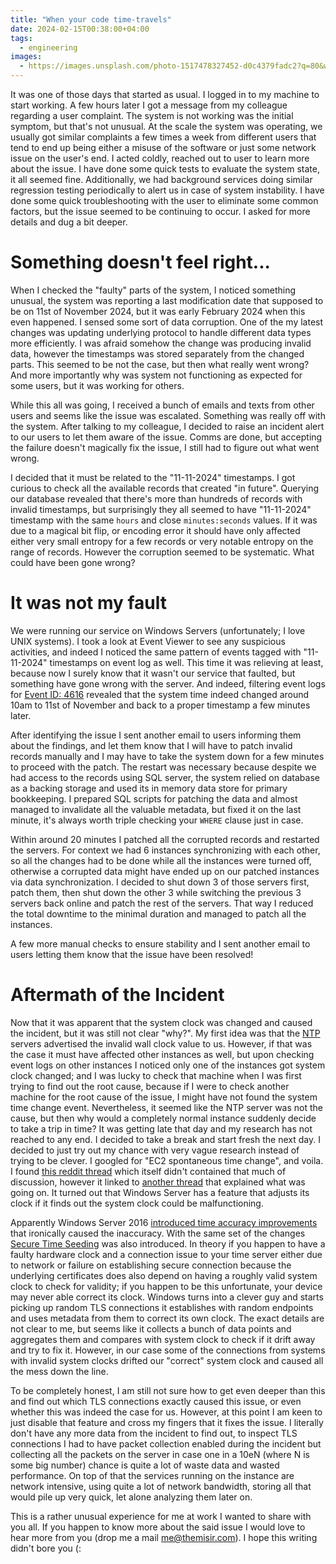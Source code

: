 ```yaml
---
title: "When your code time-travels"
date: 2024-02-15T00:38:00+04:00
tags:
  - engineering
images:
  - https://images.unsplash.com/photo-1517478327452-d0c4379fadc2?q=80&w=2670&auto=format&fit=crop&ixlib=rb-4.0.3&ixid=M3wxMjA3fDB8MHxwaG90by1wYWdlfHx8fGVufDB8fHx8fA%3D%3D
---
```


It was one of those days that started as usual. I logged in to my machine to start working. A few hours later I got a message from my colleague regarding a user complaint. The system is not working was the initial symptom, but that's not unusual. At the scale the system was operating, we usually got similar complaints a few times a week from different users that tend to end up being either a misuse of the software or just some network issue on the user's end. I acted coldly, reached out to user to learn more about the issue. I have done some quick tests to evaluate the system state, it all seemed fine. Additionally, we had background services doing similar regression testing periodically to alert us in case of system instability. I have done some quick troubleshooting with the user to eliminate some common factors, but the issue seemed to be continuing to occur. I asked for more details and dug a bit deeper.

# Something doesn't feel right...

When I checked the "faulty" parts of the system, I noticed something unusual, the system was reporting a last modification date that supposed to be on 11st of November 2024, but it was early February 2024 when this even happened. I sensed some sort of data corruption. One of the my latest changes was updating underlying protocol to handle different data types more efficiently. I was afraid somehow the change was producing invalid data, however the timestamps was stored separately from the changed parts. This seemed to be not the case, but then what really went wrong? And more importantly why was system not functioning as expected for some users, but it was working for others.

While this all was going, I received a bunch of emails and texts from other users and seems like the issue was escalated. Something was really off with the system. After talking to my colleague, I decided to raise an incident alert to our users to let them aware of the issue. Comms are done, but accepting the failure doesn't magically fix the issue, I still had to figure out what went wrong.

I decided that it must be related to the "11-11-2024" timestamps. I got curious to check all the available records that created "in future". Querying our database revealed that there's more than hundreds of records with invalid timestamps, but surprisingly they all seemed to have "11-11-2024" timestamp with the same `hours` and close `minutes:seconds` values. If it was due to a magical bit flip, or encoding error it should have only affected either very small entropy for a few records or very notable entropy on the range of records. However the corruption seemed to be systematic. What could have been gone wrong?

# It was not my fault

We were running our service on Windows Servers (unfortunately; I love UNIX systems). I took a look at Event Viewer to see any suspicious activities, and indeed I noticed the same pattern of events tagged with "11-11-2024" timestamps on event log as well. This time it was relieving at least, because now I surely know that it wasn't our service that faulted, but something have gone wrong with the server. And indeed, filtering event logs for [Event ID: 4616](https://learn.microsoft.com/en-us/windows/security/threat-protection/auditing/event-4616) revealed that the system time indeed changed around 10am to 11st of November and back to a proper timestamp a few minutes later.

After identifying the issue I sent another email to users informing them about the findings, and let them know that I will have to patch invalid records manually and I may have to take the system down for a few minutes to proceed with the patch. The restart was necessary because despite we had access to the records using SQL server, the system relied on database as a backing storage and used its in memory data store for primary bookkeeping. I prepared SQL scripts for patching the data and almost managed to invalidate all the valuable metadata, but fixed it on the last minute, it's always worth triple checking your `WHERE` clause just in case.

Within around 20 minutes I patched all the corrupted records and restarted the servers. For context we had 6 instances synchronizing with each other, so all the changes had to be done while all the instances were turned off, otherwise a corrupted data might have ended up on our patched instances via data synchronization. I decided to shut down 3 of those servers first, patch them, then shut down the other 3 while switching the previous 3 servers back online and patch the rest of the servers. That way I reduced the total downtime to the minimal duration and managed to patch all the instances.

A few more manual checks to ensure stability and I sent another email to users letting them know that the issue have been resolved!

# Aftermath of the Incident

Now that it was apparent that the system clock was changed and caused the incident, but it was still not clear "why?". My first idea was that the [NTP](https://en.wikipedia.org/wiki/Network_Time_Protocol) servers advertised the invalid wall clock value to us. However, if that was the case it must have affected other instances as well, but upon checking event logs on other instances I noticed only one of the instances got system clock changed; and I was lucky to check that machine when I was first trying to find out the root cause, because if I were to check another machine for the root cause of the issue, I might have not found the system time change event. Nevertheless, it seemed like the NTP server was not the cause, but then why would a completely normal instance suddenly decide to take a trip in time? It was getting late that day and my research has not reached to any end. I decided to take a break and start fresh the next day. I decided to just try out my chance with very vague research instead of trying to be clever. I googled for "EC2 spontaneous time change", and voila. I found [this reddit thread](https://www.reddit.com/r/aws/comments/xirggd/spontaneous_time_change_on_ec2/) which itself didn't contained that much of discussion, however it linked to [another thread](https://www.reddit.com/r/sysadmin/comments/sedth9/issues_with_windows_time_a_psa_regarding_windows/) that explained what was going on. It turned out that Windows Server has a feature that adjusts its clock if it finds out the system clock could be malfunctioning.

Apparently Windows Server 2016 [introduced time accuracy improvements](https://learn.microsoft.com/en-us/windows-server/networking/windows-time-service/windows-server-2016-improvements#secure-time-seeding) that ironically caused the inaccuracy. With the same set of the changes [Secure Time Seeding](https://learn.microsoft.com/en-us/archive/blogs/w32time/secure-time-seeding-improving-time-keeping-in-windows) was also introduced. In theory if you happen to have a faulty hardware clock and a connection issue to your time server either due to network or failure on establishing secure connection because the underlying certificates does also depend on having a roughly valid system clock to check for validity; if you happen to be this unfortunate, your device may never able correct its clock. Windows turns into a clever guy and starts picking up random TLS connections it establishes with random endpoints and uses metadata from them to correct its own clock. The exact details are not clear to me, but seems like it collects a bunch of data points and aggregates them and compares with system clock to check if it drift away and try to fix it. However, in our case some of the connections from systems with invalid system clocks drifted our "correct" system clock and caused all the mess down the line.

To be completely honest, I am still not sure how to get even deeper than this and find out which TLS connections exactly caused this issue, or even whether this was indeed the case for us. However, at this point I am keen to just disable that feature and cross my fingers that it fixes the issue. I literally don't have any more data from the incident to find out, to inspect TLS connections I had to have packet collection enabled during the incident but collecting all the packets on the server in case one in a 10eN (where N is some big number) chance is quite a lot of waste data and wasted performance. On top of that the services running on the instance are network intensive, using quite a lot of network bandwidth, storing all that would pile up very quick, let alone analyzing them later on.

This is a rather unusual experience for me at work I wanted to share with you all. If you happen to know more about the said issue I would love to hear more from you (drop me a mail me@themisir.com). I hope this writing didn't bore you (:

